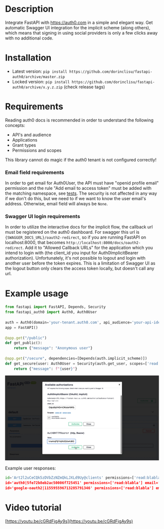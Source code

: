 # Description
Integrate FastAPI with https://auth0.com in a simple and elegant way.
Get automatic Swagger UI integration for the implicit scheme (along others), which means that signing in using social providers is only a few clicks away with no additional code.

# Installation
- Latest version: `pip install https://github.com/dorinclisu/fastapi-auth0/archive/master.zip`
- Locked version: `pip install https://github.com/dorinclisu/fastapi-auth0/archive/x.y.z.zip` (check release tags)

# Requirements
Reading auth0 docs is recommended in order to understand the following concepts:
 - API's and audience
 - Applications
 - Grant types
 - Permissions and scopes

This library cannot do magic if the auth0 tenant is not configured correctly!

### Email field requirements
In order to get email for Auth0User, the API must have "openid profile email" permission and the rule "Add email to access token" must be added with the matching namespace, see [tests](tests/README.md).
The security is not affected in any way if we don't do this, but we need to if we want to know the user email's address. Otherwise, email field will always be `None`.

### Swagger UI login requirements
In order to utilize the interactive docs for the implicit flow, the callback url must be registered on the auth0 dashboard. For swagger this url is `{SWAGGER_DOCS_URL}/oauth2-redirect`, so if you are running FastAPI on localhost:8000, that becomes `http://localhost:8000/docs/oauth2-redirect`. Add it to "Allowed Callback URLs" for the application which you intend to login with (the client_id you input for Auth0ImplicitBearer authorization).
Unfortunately, it's not possible to logout and login with another user before the token expires. This is a limitation of Swagger UI as the logout button only clears the access token locally, but doesn't call any url.

# Example usage
```Python
from fastapi import FastAPI, Depends, Security
from fastapi_auth0 import Auth0, Auth0User

auth = Auth0(domain='your-tenant.auth0.com', api_audience='your-api-identifier', scopes={'read:blabla': ''})
app = FastAPI()

@app.get("/public")
def get_public():
    return {"message": "Anonymous user"}

@app.get("/secure", dependencies=[Depends(auth.implicit_scheme)])
def get_secure(user: Auth0User = Security(auth.get_user, scopes=['read:blabla'])):
    return {"message": f"{user}"}
```

![](docs/swaggerui.jpg)

Example user responses:
```Python
id='Art2l2uCeCQk5zDVbZzNZmQkLJXLd9Uy@clients' permissions=['read:blabla'] email=None"}              # user is M2M app
id='auth0|5fe72b8eb2ac50006f725451' permissions=['read:blabla'] email='some.user@outlook.com"}      # user signed up using auth0 database
id='google-oauth2|115595596713285791346' permissions=['read:blabla'] email='other.user@gmail.com"}  # user signed up using google
```

# Video tutorial
[https://youtu.be/cGRdFjgAy9s](https://youtu.be/cGRdFjgAy9s)
